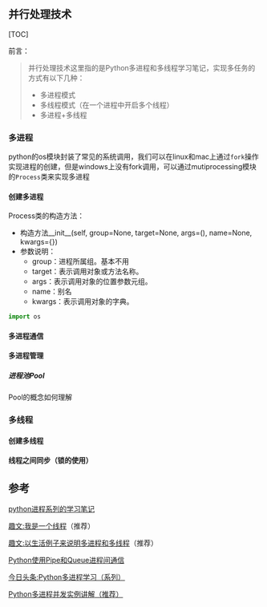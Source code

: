 ## 并行处理技术

[TOC]

前言：

> 并行处理技术这里指的是Python多进程和多线程学习笔记，实现多任务的方式有以下几种：
>
> - 多进程模式
> - 多线程模式（在一个进程中开启多个线程）
> - 多进程+多线程

### 多进程

python的os模块封装了常见的系统调用，我们可以在linux和mac上通过`fork`操作实现进程的创建，但是windows上没有fork调用，可以通过mutiprocessing模块的`Process`类来实现多进程

#### 创建多进程

Process类的构造方法：

- 构造方法__init__(self, group=None, target=None, args=(), name=None, kwargs={})
- 参数说明：
  - group：进程所属组。基本不用
  - target：表示调用对象或方法名称。
  - args：表示调用对象的位置参数元组。
  - name：别名
  - kwargs：表示调用对象的字典。

```python
import os

```



#### 多进程通信

#### 多进程管理

##### 进程池Pool

Pool的概念如何理解

### 多线程

#### 创建多线程

#### 线程之间同步（锁的使用）



## 参考

[python进程系列的学习笔记](https://segmentfault.com/u/charliecharlie/articles?page=1)

[趣文:我是一个线程](http://blog.jobbole.com/99883/)（推荐）

[趣文:以生活例子来说明多进程和多线程](http://mp.weixin.qq.com/s?__biz=MjM5OTMxMzA4NQ==&mid=2655932144&idx=1&sn=2f6a122d5e0363f2dbb85fc2b7e406cd&scene=0#rd)（推荐）

[Python使用Pipe和Queue进程间通信](https://segmentfault.com/a/1190000008122273)

[今日头条:Python多进程学习（系列）](http://www.toutiao.com/i6457730350452834829/)

[Python多进程并发实例讲解（推荐）](http://www.jb51.net/article/67116.htm)

